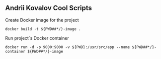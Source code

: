 ## Andrii Kovalov Cool Scripts

Create Docker image for the project
```
docker build -t ${PWD##*/}-image .
```
Run project`s Docker container
```
docker run -d -p 9000:9000 -v ${PWD}:/usr/src/app --name ${PWD##*/}-container ${PWD##*/}-image
```